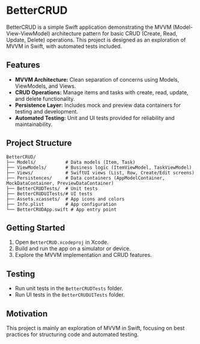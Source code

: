 # BetterCRUD

BetterCRUD is a simple Swift application demonstrating the MVVM (Model-View-ViewModel) architecture pattern for basic CRUD (Create, Read, Update, Delete) operations. This project is designed as an exploration of MVVM in Swift, with automated tests included.

## Features

- **MVVM Architecture:** Clean separation of concerns using Models, ViewModels, and Views.
- **CRUD Operations:** Manage items and tasks with create, read, update, and delete functionality.
- **Persistence Layer:** Includes mock and preview data containers for testing and development.
- **Automated Testing:** Unit and UI tests provided for reliability and maintainability.

## Project Structure

```
BetterCRUD/
├── Models/           # Data models (Item, Task)
├── ViewModels/       # Business logic (ItemViewModel, TaskViewModel)
├── Views/            # SwiftUI views (List, Row, Create/Edit screens)
├── Persistences/     # Data containers (AppModelContainer, MockDataContainer, PreviewDataContainer)
├── BetterCRUDTests/  # Unit tests
├── BetterCRUDUITests/# UI tests
├── Assets.xcassets/  # App icons and colors
├── Info.plist        # App configuration
└── BetterCRUDApp.swift # App entry point
```

## Getting Started

1. Open `BetterCRUD.xcodeproj` in Xcode.
2. Build and run the app on a simulator or device.
3. Explore the MVVM implementation and CRUD features.

## Testing

- Run unit tests in the `BetterCRUDTests` folder.
- Run UI tests in the `BetterCRUDUITests` folder.

## Motivation

This project is mainly an exploration of MVVM in Swift, focusing on best practices for structuring code and automated testing.
